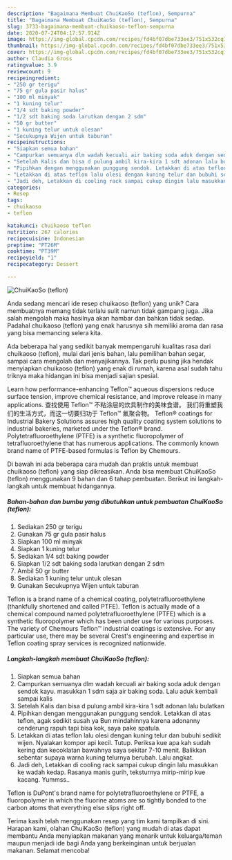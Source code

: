 ```yaml
---
description: "Bagaimana Membuat ChuiKaoSo (teflon), Sempurna"
title: "Bagaimana Membuat ChuiKaoSo (teflon), Sempurna"
slug: 3733-bagaimana-membuat-chuikaoso-teflon-sempurna
date: 2020-07-24T04:17:57.914Z
image: https://img-global.cpcdn.com/recipes/fd4bf07dbe733ee3/751x532cq70/chuikaoso-teflon-foto-resep-utama.jpg
thumbnail: https://img-global.cpcdn.com/recipes/fd4bf07dbe733ee3/751x532cq70/chuikaoso-teflon-foto-resep-utama.jpg
cover: https://img-global.cpcdn.com/recipes/fd4bf07dbe733ee3/751x532cq70/chuikaoso-teflon-foto-resep-utama.jpg
author: Claudia Gross
ratingvalue: 3.9
reviewcount: 9
recipeingredient:
- "250 gr terigu"
- "75 gr gula pasir halus"
- "100 ml minyak"
- "1 kuning telur"
- "1/4 sdt baking powder"
- "1/2 sdt baking soda larutkan dengan 2 sdm"
- "50 gr butter"
- "1 kuning telur untuk olesan"
- "Secukupnya Wijen untuk taburan"
recipeinstructions:
- "Siapkan semua bahan"
- "Campurkan semuanya dlm wadah kecuali air baking soda aduk dengan sendok kayu. masukkan 1 sdm saja air baking soda. Lalu aduk kembali sampai kalis"
- "Setelah Kalis dan bisa d pulung ambil kira-kira 1 sdt adonan lalu bulatkan"
- "Pipihkan dengan menggunakan punggung sendok. Letakkan di atas teflon, agak sedikit susah ya Bun mindahinnya karena adonanny cenderung rapuh tapi bisa kok, saya pake spatula."
- "Letakkan di atas teflon lalu olesi dengan kuning telur dan bubuhi sedikit wijen. Nyalakan kompor api kecil. Tutup. Periksa kue apa kah sudah kering dan kecoklatan bawahnya saya sekitar 7-10 menit. Balikkan sebentar supaya warna kuning telurnya berubah. Lalu angkat."
- "Jadi deh, Letakkan di cooling rack sampai cukup dingin lalu masukkan ke wadah kedap. Rasanya manis gurih, teksturnya mirip-mirip kue kacang. Yummss.."
categories:
- Resep
tags:
- chuikaoso
- teflon

katakunci: chuikaoso teflon 
nutrition: 267 calories
recipecuisine: Indonesian
preptime: "PT26M"
cooktime: "PT39M"
recipeyield: "1"
recipecategory: Dessert

---
```



![ChuiKaoSo (teflon)](https://img-global.cpcdn.com/recipes/fd4bf07dbe733ee3/751x532cq70/chuikaoso-teflon-foto-resep-utama.jpg)

Anda sedang mencari ide resep chuikaoso (teflon) yang unik? Cara membuatnya memang tidak terlalu sulit namun tidak gampang juga. Jika salah mengolah maka hasilnya akan hambar dan bahkan tidak sedap. Padahal chuikaoso (teflon) yang enak harusnya sih memiliki aroma dan rasa yang bisa memancing selera kita.

Ada beberapa hal yang sedikit banyak mempengaruhi kualitas rasa dari chuikaoso (teflon), mulai dari jenis bahan, lalu pemilihan bahan segar, sampai cara mengolah dan menyajikannya. Tak perlu pusing jika hendak menyiapkan chuikaoso (teflon) yang enak di rumah, karena asal sudah tahu triknya maka hidangan ini bisa menjadi sajian spesial.

Learn how performance-enhancing Teflon™ aqueous dispersions reduce surface tension, improve chemical resistance, and improve release in many applications. 查找使用 Teflon™ 不粘涂层的炊具制作的美味食谱。 我们将重塑我们的生活方式，而这一切要归功于 Teflon™ 氟聚合物。 Teflon® coatings for Industrial Bakery Solutions assures high quality coating system solutions to industrial bakeries, marketed under the Teflon® brand. Polytetrafluoroethylene (PTFE) is a synthetic fluoropolymer of tetrafluoroethylene that has numerous applications. The commonly known brand name of PTFE-based formulas is Teflon by Chemours.


Di bawah ini ada beberapa cara mudah dan praktis untuk membuat chuikaoso (teflon) yang siap dikreasikan. Anda bisa membuat ChuiKaoSo (teflon) menggunakan 9 bahan dan 6 tahap pembuatan. Berikut ini langkah-langkah untuk membuat hidangannya.

<!--inarticleads1-->

##### Bahan-bahan dan bumbu yang dibutuhkan untuk pembuatan ChuiKaoSo (teflon):

1. Sediakan 250 gr terigu
1. Gunakan 75 gr gula pasir halus
1. Siapkan 100 ml minyak
1. Siapkan 1 kuning telur
1. Sediakan 1/4 sdt baking powder
1. Siapkan 1/2 sdt baking soda larutkan dengan 2 sdm
1. Ambil 50 gr butter
1. Sediakan 1 kuning telur untuk olesan
1. Gunakan Secukupnya Wijen untuk taburan


Teflon is a brand name of a chemical coating, polytetrafluoroethylene (thankfully shortened and called PTFE). Teflon is actually made of a chemical compound named polytetrafluoroethylene (PTFE) which is a synthetic fluoropolymer which has been under use for various purposes. The variety of Chemours Teflon™ industrial coatings is extensive. For any particular use, there may be several Crest&#39;s engineering and expertise in Teflon coating spray services is recognized nationwide. 

<!--inarticleads2-->

##### Langkah-langkah membuat ChuiKaoSo (teflon):

1. Siapkan semua bahan
1. Campurkan semuanya dlm wadah kecuali air baking soda aduk dengan sendok kayu. masukkan 1 sdm saja air baking soda. Lalu aduk kembali sampai kalis
1. Setelah Kalis dan bisa d pulung ambil kira-kira 1 sdt adonan lalu bulatkan
1. Pipihkan dengan menggunakan punggung sendok. Letakkan di atas teflon, agak sedikit susah ya Bun mindahinnya karena adonanny cenderung rapuh tapi bisa kok, saya pake spatula.
1. Letakkan di atas teflon lalu olesi dengan kuning telur dan bubuhi sedikit wijen. Nyalakan kompor api kecil. Tutup. Periksa kue apa kah sudah kering dan kecoklatan bawahnya saya sekitar 7-10 menit. Balikkan sebentar supaya warna kuning telurnya berubah. Lalu angkat.
1. Jadi deh, Letakkan di cooling rack sampai cukup dingin lalu masukkan ke wadah kedap. Rasanya manis gurih, teksturnya mirip-mirip kue kacang. Yummss..


Teflon is DuPont&#39;s brand name for polytetrafluoroethylene or PTFE, a fluoropolymer in which the fluorine atoms are so tightly bonded to the carbon atoms that everything else slips right off. 

Terima kasih telah menggunakan resep yang tim kami tampilkan di sini. Harapan kami, olahan ChuiKaoSo (teflon) yang mudah di atas dapat membantu Anda menyiapkan makanan yang menarik untuk keluarga/teman maupun menjadi ide bagi Anda yang berkeinginan untuk berjualan makanan. Selamat mencoba!
